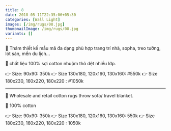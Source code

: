 ```yaml
---
title: 8
date: 2018-05-11T22:35:06+05:30
categories: [Wall Light]
images: [/img/rugs/08.jpg]
thumbnailImage: /img/rugs/08.jpg
variants: []
---
```


🌟 Thảm thiết kế mẫu mã đa dạng phù hợp trang trí nhà, sopha, treo tường, lót sàn, mền du lịch...

🌟 chất liệu 100% sợi cotton nhuộm thô dệt nhiều lớp.

👉 Size: 90x90: 350k
👉 Size 130x180, 120x160, 130x160: #550k 
👉 Size 180x230, 160x220, 180x220 : #1050k

--- 

🌟 Wholesale and retail cotton rugs throw sofa/ travel blanket.

🌟 100% cotton

👉 Size: 90x90: 350k
👉 Size 130x180, 120x160, 130x160: 550k 
👉 Size 180x230, 160x220, 180x220 : 1050k
